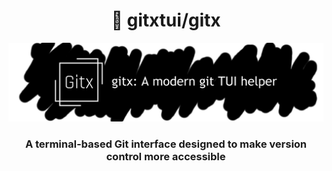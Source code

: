 <div align="center">

# 🌟 gitxtui/gitx

![gitx banner placeholder](../data/images/gitx-banner.png)

### A terminal-based Git interface designed to make version control more accessible

</div>
